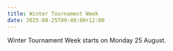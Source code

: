 ```yaml
---
title: Winter Tournament Week
date: 2025-08-25T09:49:00+12:00
---
```

Winter Tournament Week starts on Monday 25 August.

